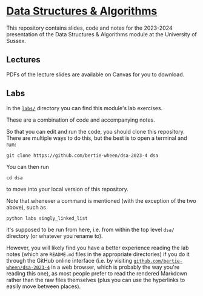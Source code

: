 # [Data Structures & Algorithms](https://github.com/bertie-wheen/dsa-2023-4/blob/trunk/README.md)

This repository contains slides, code and notes for the 2023-2024 presentation of the Data Structures & Algorithms
module at the University of Sussex.

## Lectures

PDFs of the lecture slides are available on Canvas for you to download.


## Labs

In the [`labs/`](https://github.com/bertie-wheen/dsa-2023-4/blob/trunk/labs/README.md) directory you can find this
module's lab exercises.

These are a combination of code and accompanying notes.

So that you can edit and run the code, you should clone this repository.
There are multiple ways to do this, but the best is to open a terminal and run:
```shell
git clone https://github.com/bertie-wheen/dsa-2023-4 dsa
```

You can then run
```shell
cd dsa
```
to move into your local version of this repository.

Note that whenever a command is mentioned (with the exception of the two above), such as
```shell
python labs singly_linked_list
```
it's supposed to be run from here, i.e. from within the top level `dsa/` directory (or whatever you rename to).

However, you will likely find you have a better experience reading the lab notes (which are `README.md` files in the
appropriate directories) if you do it through the GitHub online interface (i.e. by visiting
[`github.com/bertie-wheen/dsa-2023-4`](https://github.com/bertie-wheen/dsa-2023-4/blob/trunk/README.md) in a web
browser, which is probably the way you're reading this one), as most people prefer to read the rendered Markdown
rather than the raw files themselves (plus you can use the hyperlinks to easily move between places).
